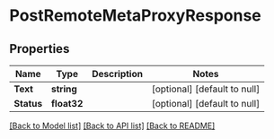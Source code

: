 # PostRemoteMetaProxyResponse

## Properties
Name | Type | Description | Notes
------------ | ------------- | ------------- | -------------
**Text** | **string** |  | [optional] [default to null]
**Status** | **float32** |  | [optional] [default to null]

[[Back to Model list]](../README.md#documentation-for-models) [[Back to API list]](../README.md#documentation-for-api-endpoints) [[Back to README]](../README.md)


